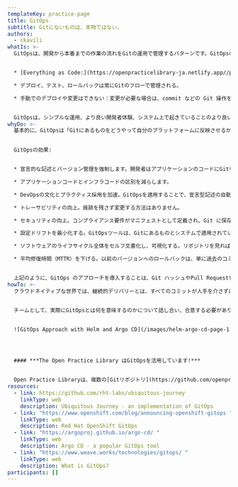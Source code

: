 ```yaml
---
templateKey: practice-page
title: GitOps
subtitle: Gitにないものは、本物ではない。
authors:
  - ckavili
whatIs: >-
  GitOpsは、開発から本番までの作業の流れをGitの運用で管理するパターンです。GitOpsのコンセプトは、以下のように非常にわかりやすいものです:


  * [Everything as Code:](https://openpracticelibrary-ja.netlify.app//practice/everything-as-code/) Gitは常に、システムで起きていることに対する、信頼できる情報源である。

  * デプロイ、テスト、ロールバックは常にGitのフローで管理される。

  * 手動でのデプロイや変更はできない：変更が必要な場合は、commit などの Git 操作を行うか、pull request を上げる必要がある。


  GitOpsは、シンプルな運用、より良い開発者体験、システム上で起きていることのより良い可視性を提供します。今日、最も人気のあるGitOpsツールは、ArgoCDとFluxです。GitOpsの採用が進むにつれて、そのアプローチとツールに関するベストプラクティスも急速に形成されつつあります。
whyDo: >-
  基本的に、GitOpsは「Gitにあるものをどうやって自分のプラットフォームに反映させるか」という問題を解決するためのものです。プラットフォームと直接やりとりする必要性をなくし、代わりにGitリポジトリとやりとりするようにします。しかし、GitOps は、特に DevOps **文化** と **プラクティス** を採用したいと考えている企業にとって、*everything as code* のアプローチを超える、それ以上の価値を組織へ提供します。
  

  GitOpsの効果:


  * 宣言的な記述とバージョン管理を強制します。開発者はアプリケーションのコードにGitを使うことに慣れていますが、GitOpsはソースコードと並んで、アプリケーションの他のリソースも保存する必要があることを意味します。もし、それらがGitになければ、本物ではないのです！

  * アプリケーションコードとインフラコードの区別を減らします。

  * DevOpsの文化とプラクティス採用を加速。GitOpsを適用することで、宣言型記述の自動デプロイメントが可能になり、リードタイムの短縮につながります。

  * トレーサビリティの向上。痕跡を残さず変更する方法はありません。

  * セキュリティの向上。コンプライアンス要件がマニフェストとして定義され、Git に保存されている場合、GitOps を通してその適用を確認することができます。さらに、Gitは変更を追跡するため、信頼できる唯一の情報源（the single source of truth）となり、大きなセキュリティ上の利点を提供します。

  * 設定ドリフトを最小化する。GitOpsツールは、Gitにあるものとシステムで適用されているものに違いがある場合に警告を出し、変更を戻す手助けもします。

  * ソフトウェアのライフサイクル全体をセルフ文書化し、可視化する。リポジトリを見れば、プラットフォーム上で何が動いているかが簡単にわかるようになります。

  * 平均修復時間（MTTR）を下げる。以前のバージョンへのロールバックは、単に過去のコミットを使用するだけです。


  上記のように、GitOps のアプローチを導入することは、Git ハッシュやPull Requestを気にするだけでなく、製品やより重要なチームについても可視化できることを意味します。ITデリバリー能力の立ち上げとスケーリングにGitOpsを適用することで、市場やグローバルな出来事への対応を大幅に加速させることができます。GitOps のアプローチは、新しいチームや既存のチームに対して、再現性のある環境とツールを作成するためのより良い体験を提供することができます。また、既存のアプリケーションを移行する場合は、生産性を向上させ、ダイナミックなチーム構造を迅速に採用することができます。
howTo: >-
  クラウドネイティブな世界では、継続的デリバリーとは、すべてのコミットが人手を介さずに自動的に本番環境に送信されるプラクティスです。したがって、GitOpsのアプローチは、CDに完璧にマッチしています。


  チームとして、実際にGitOpsとは何を意味するのかについて話し合い、合意する必要があります。Git リポジトリの構造や、どの設定ファイルをどこに保存するかを定義します。そして、ニーズに合わせて適切なツールを用意しましょう。もちろん、リポジトリを設定する方法は複数あります。 ここでは、1つの設定リポジトリと別のソースコードリポジトリを利用するCI/CDパイプラインのハイレベルなフロー例を示します:


  ![GitOps Approach with Helm and Argo CD](/images/helm-argo-cd-page-1.png)




  #### ***The Open Practice Library はGitOpsを活用しています!***


  Open Practice Libraryは、複数の[Gitリポジトリ](https://github.com/openpracticelibrary/opl-cd)に分散するマイクロサービスのコレクションとフロントエンドアプリケーションです。これらのマイクロサービスはマニフェストとして定義され、マニフェストの変更は自動的にトリガーされ、様々なコードレポのGitHub Actionsを介してOpen Practice Libraryのバージョンがリリースされます。これは ArgoCD によって監視され、Red Hat OpenShift Container Platform で実行されているアプリをマニフェストの変更で自動的に更新します。
resources:
  - link: https://github.com/rht-labs/ubiquitous-journey
    linkType: web
    description: Ubiquitous Journey - an implementation of GitOps
  - link: "https://www.openshift.com/blog/announcing-openshift-gitops "
    linkType: web
    description: Red Hat OpenShift GitOps
  - link: "https://argoproj.github.io/argo-cd/ "
    linkType: web
    description: Argo CD - a popular GitOps tool
  - link: "https://www.weave.works/technologies/gitops/ "
    linkType: web
    description: What is GitOps?
participants: []
---
```

